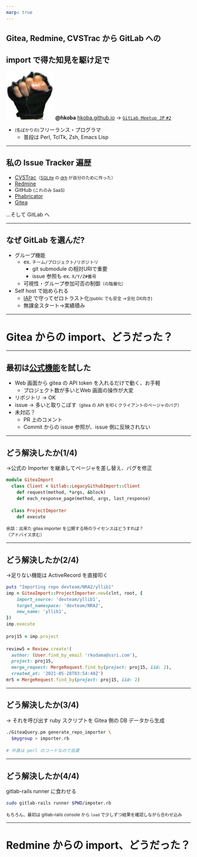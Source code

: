 ```yaml
---
marp: true
---
```


## Gitea, Redmine, CVSTrac から GitLab への
## import で得た知見を駆け足で

![w:64px h:64px](img/myfistrect.jpg) **@hkoba** [hkoba.github.io](https://hkoba.github.io/)
→ [`GitLab Meetup JP` `#2`](https://hkoba.github.io/slides/gitlab-meetup-jp2/)

* <small>(名ばかりの)</small>フリーランス・プログラマ
  * 普段は Perl, TclTk, Zsh, Emacs Lisp

---

## 私の Issue Tracker 遍歴

- [CVSTrac](http://www.cvstrac.org/home/doc/trunk/www/index.html)<small>（[SQLite](https://www.sqlite.org/index.html) の [drh](https://en.wikipedia.org/wiki/D._Richard_Hipp) が自分のために作った）</small>
- [Redmine](https://redmine.jp/)
- GitHub <small>(これのみ SaaS)</small>
- [Phabricator](https://www.phacility.com/phabricator/)
- [Gitea](https://gitea.io/en-us/)


…そして GitLab へ

---

## なぜ GitLab を選んだ?

- グループ機能
  - ex. `チーム/プロジェクト/リポジトリ`
    - git submodule の相対URIで重要
    - issue 参照も ex. `X/Y/Z#番号`
  - 可視性・グループ参加可否の制御<small>（の階層化）</small>
- Self host で始められる
  - [IAP](https://cloud.google.com/iap) で守ってゼロトラスト化<small>(public でも安全 →全社 DX向き)</small>
  - 無課金スタート→実績積み

---
# Gitea からの import、どうだった？

---

## 最初は[公式機能](https://docs.gitlab.com/ee/user/project/import/gitea.html#import-your-project-from-gitea-to-gitlab)を試した

- Web 画面から gitea の API token を入れるだけで動く、お手軽
  - プロジェクト数が多いとWeb 画面の操作が大変
- リポジトリ → OK
- issue → 多いと取りこぼす<small>（gitea の API を叩くクライアントのページャのバグ）</small>
- 未対応？
  - PR 上のコメント
  - Commit からの issue 参照が、issue 側に反映されない

---

## どう解決したか(1/4)

→公式の Importer を継承してページャを差し替え、バグを修正

```ruby
module GiteaImport
  class Client < Gitlab::LegacyGithubImport::Client
    def request(method, *args, &block)
    def each_response_page(method, args, last_response)

  class ProjectImporter
    def execute
```

<small>余談：出来た gitea importer を公開する時のライセンスはどうすれば？  
（アドバイス求む）</small>

---

## どう解決したか(2/4)

→足りない機能は ActiveRecord を直接叩く

```ruby
puts "Importing repo devteam/NRA2/yllib1"
imp = GiteaImport::ProjectImporter.new(clnt, root, {
    import_source: 'devteam/yllib1', 
    target_namespace: 'devteam/NRA2', 
    new_name: 'yllib1',
})
imp.execute

proj15 = imp.project

review5 = Review.create!(
  author: (User.find_by_email 'rkodama@ssri.com'), 
  project: proj15, 
  merge_request: MergeRequest.find_by(project: proj15, iid: 2), 
  created_at: '2021-05-28T03:54:40Z')
mr5 = MergeRequest.find_by(project: proj15, iid: 2)
```
---
## どう解決したか(3/4)

→ それを呼び出す ruby スクリプトを Gitea 側の DB データから生成

```sh
./GiteaQuery.pm generate_repo_importer \
  $mygroup > importer.rb

# 中身は perl のコードなので自粛
```

---

## どう解決したか(4/4)

gitlab-rails runner に食わせる

```sh
sudo gitlab-rails runner $PWD/impoter.rb
```

<small>もちろん、最初は gitlab-rails console から `load` で少しずつ結果を確認しながら合わせ込み</small>

---

# Redmine からの import、どうだった？

